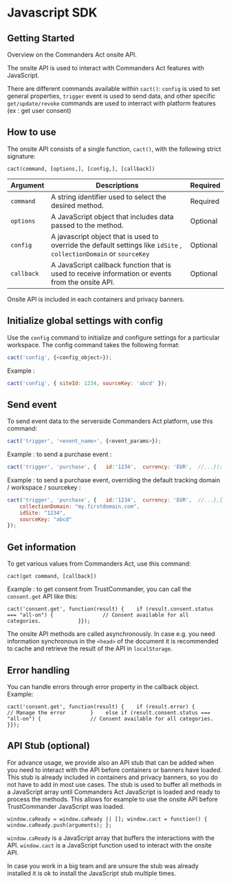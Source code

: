 # Javascript SDK

## Getting Started

Overview on the Commanders Act onsite API.

The onsite API is used to interact with Commanders Act features with JavaScript.

There are different commands available within `cact()`: `config` is used to set general properties,  `trigger` event is used to send data, and other specific `get/update/revoke` commands are used to interract with platform features (ex : get user consent)

## How to use <a href="#how-to-use" id="how-to-use"></a>

The onsite API consists of a single function, `cact()`, with the following strict signature:

```
cact(command, [options,], [config,], [callback])
```

| Argument   | Descriptions                                                                                                        | Required |
| ---------- | ------------------------------------------------------------------------------------------------------------------- | -------- |
| `command`  | A string identifier used to select the desired method.                                                              | Required |
| `options`  | A JavaScript object that includes data passed to the method.                                                        | Optional |
| `config`   | A javascript object that is used to override the default settings like `idSite` , `collectionDomain` or `sourceKey` | Optional |
| `callback` | A JavaScript callback function that is used to receive information or events from the onsite API.                   | Optional |

Onsite API is included in each containers and privacy banners.

## Initialize global settings with config <a href="#send-event" id="send-event"></a>

Use the `config` command to initialize and configure settings for a particular workspace. The config command takes the following format:

```javascript
cact('config', {<config_object>});
```

Example :

```javascript
cact('config', { siteId: 1234, sourceKey: 'abcd' });
```

## Send event <a href="#send-event" id="send-event"></a>

To send event data to the serverside Commanders Act platform, use this command:

```javascript
cact('trigger', '<event_name>', {<event_params>});
```

Example : to send a purchase event :

```javascript
cact('trigger', 'purchase', {   id:'1234',  currency: 'EUR',  //...});
```

Example : to send a purchase event, overriding the default tracking domain / workspace / sourcekey :

```javascript
cact('trigger', 'purchase', {   id:'1234',  currency: 'EUR',  //...},{
    collectionDomain: "my.firstdomain.com",
    idSite: "1234", 
    sourceKey: "abcd"
});
```

## Get information <a href="#get-information" id="get-information"></a>

To get various values from Commanders Act, use this command:

```
cact(get command, [callback])
```

Example : to get consent from TrustCommander, you can call the `consent.get` API like this:

```
cact('consent.get', function(result) {    if (result.consent.status === "all-on") {                // Consent available for all categories.            }});
```

The onsite API methods are called asynchronously. In case e.g. you need information synchronous in the `<head>` of the document it is recommended to cache and retrieve the result of the API in `localStorage`.

## Error handling <a href="#error-handling" id="error-handling"></a>

You can handle errors through error property in the callback object. Example:

```
cact('consent.get', function(result) {​    if (result.error) {            // Manage the error        }    else if (result.consent.status === "all-on") {                // Consent available for all categories.            }});
```

## API Stub (optional) <a href="#api-stub-optional" id="api-stub-optional"></a>

For advance usage, we provide also an API stub that can be added when you need to interact with the API before containers or banners have loaded. This stub is already included in containers and privacy banners, so you do not have to add in most use cases. The stub is used to buffer all methods in a JavaScript array until Commanders Act JavaScript is loaded and ready to process the methods. This allows for example to use the onsite API before TrustCommander JavaScript was loaded.

```
window.caReady = window.caReady || []; window.cact = function() { window.caReady.push(arguments); };
```

`window.caReady` is a JavaScript array that buffers the interactions with the API. `window.cact` is a JavaScript function used to interact with the onsite API.

In case you work in a big team and are unsure the stub was already installed it is ok to install the JavaScript stub multiple times.
